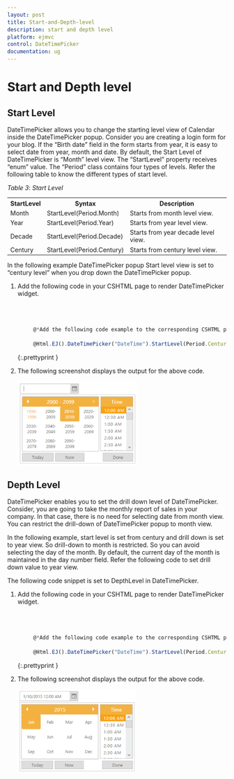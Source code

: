 ```yaml
---
layout: post
title: Start-and-Depth-level
description: start and depth level
platform: ejmvc
control: DateTimePicker
documentation: ug
---
```


# Start and Depth level

## Start Level

DateTimePicker allows you to change the starting level view of Calendar inside the DateTimePicker popup. Consider you are creating a login form for your blog. If the “Birth date” field in the form starts from year, it is easy to select date from year, month and date. By default, the Start Level of DateTimePicker is “Month” level view. The “StartLevel” property receives “enum” value. The “Period” class contains four types of levels. Refer the following table to know the different types of start level.


_Table_ _3_: _Start Level_

<table>
<tr>
<th>
StartLevel</th><th>
Syntax</th><th>
Description</th></tr>
<tr>
<td>
Month</td><td>
StartLevel(Period.Month)</td><td>
Starts from month level view.</td></tr>
<tr>
<td>
Year</td><td>
StartLevel(Period.Year)</td><td>
Starts from year level view.</td></tr>
<tr>
<td>
Decade</td><td>
StartLevel(Period.Decade)</td><td>
Starts from year decade level view.</td></tr>
<tr>
<td>
Century</td><td>
StartLevel(Period.Century)</td><td>
Starts from century level view.</td></tr>
</table>


In the following example DateTimePicker popup Start level view is set to “century level” when you drop down the DateTimePicker popup.

1. Add the following code in your CSHTML page to render DateTimePicker widget.

   ~~~ js
   
     
	 
	    @*Add the following code example to the corresponding CSHTML page to render DateTimePicker widget with customized Start level*@

		@Html.EJ().DateTimePicker("DateTime").StartLevel(Period.Century).Width("175px")

   ~~~
   {:.prettyprint }

2. The following screenshot displays the output for the above code.

   ![](Start-and-Depth-level_images/Start-and-Depth-level_img1.png)



## Depth Level

DateTimePicker enables you to set the drill down level of DateTimePicker. Consider, you are going to take the monthly report of sales in your company. In that case, there is no need for selecting date from month view. You can restrict the drill-down of DateTimePicker popup to month view.

In the following example, start level is set from century and drill down is set to year view. So drill-down to month is restricted. So you can avoid selecting the day of the month. By default, the current day of the month is maintained in the day number field. Refer the following code to set drill down value to year view.

The following code snippet is set to DepthLevel in DateTimePicker.

1. Add the following code in your CSHTML page to render DateTimePicker widget.

   ~~~ js
   
     
	 
	    @*Add the following code example to the corresponding CSHTML page to render DateTimePicker widget with customized Depth level*@

		@Html.EJ().DateTimePicker("DateTime").StartLevel(Period.Century).DepthLevel(Period.Year) .Width("175px")

   ~~~
   {:.prettyprint }

2. The following screenshot displays the output for the above code.

	![](Start-and-Depth-level_images/Start-and-Depth-level_img2.png)